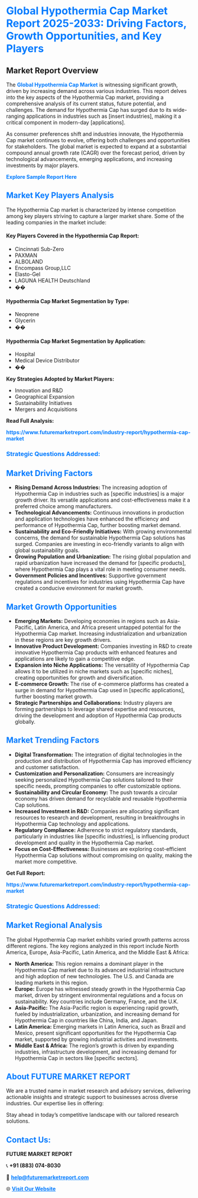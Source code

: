 <h1 style="color: #007BFF;">Global Hypothermia Cap Market Report 2025-2033: Driving Factors, Growth Opportunities, and Key Players</h1>

<section id="overview">
<h2>Market Report Overview</h2>
<p>The <a href="https://www.futuremarketreport.com/industry-report/hypothermia-cap-market" style="color: #007BFF; text-decoration: none;"><strong>Global Hypothermia Cap Market</strong></a> is witnessing significant growth, driven by increasing demand across various industries. This report delves into the key aspects of the Hypothermia Cap market, providing a comprehensive analysis of its current status, future potential, and challenges. The demand for Hypothermia Cap has surged due to its wide-ranging applications in industries such as [insert industries], making it a critical component in modern-day [applications].</p>
<p>As consumer preferences shift and industries innovate, the Hypothermia Cap market continues to evolve, offering both challenges and opportunities for stakeholders. The global market is expected to expand at a substantial compound annual growth rate (CAGR) over the forecast period, driven by technological advancements, emerging applications, and increasing investments by major players.</p>
</section>

<section id="overview">
<p><a href="https://www.futuremarketreport.com/request-sample/reportId=113494" style="color: #007BFF; text-decoration: none;"><strong>Explore Sample Report Here</strong></a></p>
</section>

<section id="key-players">
<h2 style="color: #007BFF;">Market Key Players Analysis</h2>
<p>The Hypothermia Cap market is characterized by intense competition among key players striving to capture a larger market share. Some of the leading companies in the market include:</p>
<h4>Key Players Covered in the Hypothermia Cap Report:</h4>
<ul><li>Cincinnati Sub-Zero</li><li>PAXMAN</li><li>ALBOLAND</li><li>Encompass Group,LLC</li><li>Elasto-Gel</li><li>LAGUNA HEALTH Deutschland</li><li>��</li></ul>
<h4>Hypothermia Cap Market Segmentation by Type:</h4>
<ul><li>Neoprene</li><li>Glycerin</li><li>��</li></ul>

<h4>Hypothermia Cap Market Segmentation by Application:</h4>
<ul><li>Hospital</li><li>Medical Device Distributor</li><li>��</li></ul>
<p><strong>Key Strategies Adopted by Market Players:</strong></p>
<ul>
<li>Innovation and R&D</li>
<li>Geographical Expansion</li>
<li>Sustainability Initiatives</li>
<li>Mergers and Acquisitions</li>
</ul>
</section>

<section>
<p><strong>Read Full Analysis: </strong></p><a href="https://www.futuremarketreport.com/industry-report/hypothermia-cap-market" style="color: #007BFF; text-decoration: none;"><strong>https://www.futuremarketreport.com/industry-report/hypothermia-cap-market</strong></a>
<h3 style="color: #007BFF;">Strategic Questions Addressed:</h3>
</section>

<section id="driving-factors">
<h2 style="color: #007BFF;">Market Driving Factors</h2>
<ul>
<li><strong>Rising Demand Across Industries:</strong> The increasing adoption of Hypothermia Cap in industries such as [specific industries] is a major growth driver. Its versatile applications and cost-effectiveness make it a preferred choice among manufacturers.</li>
<li><strong>Technological Advancements:</strong> Continuous innovations in production and application technologies have enhanced the efficiency and performance of Hypothermia Cap, further boosting market demand.</li>
<li><strong>Sustainability and Eco-Friendly Initiatives:</strong> With growing environmental concerns, the demand for sustainable Hypothermia Cap solutions has surged. Companies are investing in eco-friendly variants to align with global sustainability goals.</li>
<li><strong>Growing Population and Urbanization:</strong> The rising global population and rapid urbanization have increased the demand for [specific products], where Hypothermia Cap plays a vital role in meeting consumer needs.</li>
<li><strong>Government Policies and Incentives:</strong> Supportive government regulations and incentives for industries using Hypothermia Cap have created a conducive environment for market growth.</li>
</ul>
</section>

<section id="growth-opportunities">
<h2 style="color: #007BFF;">Market Growth Opportunities</h2>
<ul>
<li><strong>Emerging Markets:</strong> Developing economies in regions such as Asia-Pacific, Latin America, and Africa present untapped potential for the Hypothermia Cap market. Increasing industrialization and urbanization in these regions are key growth drivers.</li>
<li><strong>Innovative Product Development:</strong> Companies investing in R&D to create innovative Hypothermia Cap products with enhanced features and applications are likely to gain a competitive edge.</li>
<li><strong>Expansion into Niche Applications:</strong> The versatility of Hypothermia Cap allows it to be utilized in niche markets such as [specific niches], creating opportunities for growth and diversification.</li>
<li><strong>E-commerce Growth:</strong> The rise of e-commerce platforms has created a surge in demand for Hypothermia Cap used in [specific applications], further boosting market growth.</li>
<li><strong>Strategic Partnerships and Collaborations:</strong> Industry players are forming partnerships to leverage shared expertise and resources, driving the development and adoption of Hypothermia Cap products globally.</li>
</ul>
</section>

<section id="trending-factors">
<h2 style="color: #007BFF;">Market Trending Factors</h2>
<ul>
<li><strong>Digital Transformation:</strong> The integration of digital technologies in the production and distribution of Hypothermia Cap has improved efficiency and customer satisfaction.</li>
<li><strong>Customization and Personalization:</strong> Consumers are increasingly seeking personalized Hypothermia Cap solutions tailored to their specific needs, prompting companies to offer customizable options.</li>
<li><strong>Sustainability and Circular Economy:</strong> The push towards a circular economy has driven demand for recyclable and reusable Hypothermia Cap solutions.</li>
<li><strong>Increased Investment in R&D:</strong> Companies are allocating significant resources to research and development, resulting in breakthroughs in Hypothermia Cap technology and applications.</li>
<li><strong>Regulatory Compliance:</strong> Adherence to strict regulatory standards, particularly in industries like [specific industries], is influencing product development and quality in the Hypothermia Cap market.</li>
<li><strong>Focus on Cost-Effectiveness:</strong> Businesses are exploring cost-efficient Hypothermia Cap solutions without compromising on quality, making the market more competitive.</li>
</ul>
</section>

<section>
<p><strong>Get Full Report: </strong></p><a href="https://www.futuremarketreport.com/industry-report/hypothermia-cap-market" style="color: #007BFF; text-decoration: none;"><strong>https://www.futuremarketreport.com/industry-report/hypothermia-cap-market</strong></a>
<h3 style="color: #007BFF;">Strategic Questions Addressed:</h3>
</section>


<section id="regional-analysis">
<h2 style="color: #007BFF;">Market Regional Analysis</h2>
<p>The global Hypothermia Cap market exhibits varied growth patterns across different regions. The key regions analyzed in this report include North America, Europe, Asia-Pacific, Latin America, and the Middle East & Africa:</p>
<ul>
<li><strong>North America:</strong> This region remains a dominant player in the Hypothermia Cap market due to its advanced industrial infrastructure and high adoption of new technologies. The U.S. and Canada are leading markets in this region.</li>
<li><strong>Europe:</strong> Europe has witnessed steady growth in the Hypothermia Cap market, driven by stringent environmental regulations and a focus on sustainability. Key countries include Germany, France, and the U.K.</li>
<li><strong>Asia-Pacific:</strong> The Asia-Pacific region is experiencing rapid growth, fueled by industrialization, urbanization, and increasing demand for Hypothermia Cap in countries like China, India, and Japan.</li>
<li><strong>Latin America:</strong> Emerging markets in Latin America, such as Brazil and Mexico, present significant opportunities for the Hypothermia Cap market, supported by growing industrial activities and investments.</li>
<li><strong>Middle East & Africa:</strong> The region’s growth is driven by expanding industries, infrastructure development, and increasing demand for Hypothermia Cap in sectors like [specific sectors].</li>
</ul>
</section>

<footer>
<h2 style="color: #007BFF;">About FUTURE MARKET REPORT</h2>
<p>We are a trusted name in market research and advisory services, delivering actionable insights and strategic support to businesses across diverse industries. Our expertise lies in offering:</p>

<p>Stay ahead in today’s competitive landscape with our tailored research solutions.</p>

<h2 style="color: #007BFF;">Contact Us:</h2>
<p><strong>FUTURE MARKET REPORT</strong></p>
<p>📞 <strong>+91 (883) 074-8030</strong></p>
<p>📧 <strong><a href="mailto:help@futuremarketreport.com" style="color: #007BFF;">help@futuremarketreport.com</a></strong></p>
<p>🌐 <strong><a href="https://www.futuremarketreport.com/" style="color: #007BFF;">Visit Our Website</a></strong></p>
</footer>